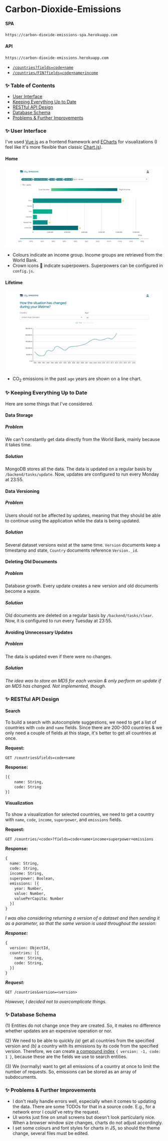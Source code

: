# Carbon-Dioxide-Emissions

#### SPA
`https://carbon-dioxide-emissions-spa.herokuapp.com`

#### API
`https://carbon-dioxide-emissions.herokuapp.com`

* [`/countries?fields=code+name`](https://carbon-dioxide-emissions.herokuapp.com/countries?fields=code+name)
* [`/countries/FIN?fields=code+name+income`](https://carbon-dioxide-emissions.herokuapp.com/countries/FIN?fields=code+name+income)

 ### :sparkles: Table of Contents 

* [User Interface](#sparkles-user-interface)
* [Keeping Everything Up to Date](#sparkles-keeping-everything-up-to-date)
* [RESTful API Design](#sparkles-restful-api-design)
* [Database Schema](#sparkles-database-schema)
* [Problems & Further Improvements](#sparkles-problems--further-improvements)

### :sparkles: User Interface

I've used [Vue.js](https://vuejs.org/) as a frontend framework and [ECharts](https://echarts.apache.org/) for visualizations (I feel like it's more flexible than classic [Chart.js](https://www.chartjs.org/)).

#### Home
![Home](/docs/images/home.png)

* Colours indicate an income group. Income groups are retrieved from the World Bank.
* Crown icons :crown: indicate superpowers. Superpowers can be configured in `config.js`.

#### Lifetime
![Home](/docs/images/lifetime.png)

* CO<sub>2</sub> emissions in the past `age` years are shown on a line chart.


### :sparkles: Keeping Everything Up to Date

Here are some things that I've considered.

#### Data Storage

##### Problem
We can't constantly get data directly from the World Bank, mainly because it takes time.
##### Solution
MongoDB stores all the data. The data is updated on a regular basis by `/backend/tasks/update`. Now, updates are configured to run every Monday at 23:55.

#### Data Versioning
##### Problem
Users should not be affected by updates, meaning that they should be able to continue using the application while the data is being updated.
##### Solution
Several dataset versions exist at the same time. `Version` documents keep a timestamp and state, `Country` documents reference `Version._id`.

#### Deleting Old Documents
##### Problem
Database growth. Every update creates a new version and old documents become a waste.
##### Solution
Old documents are deleted on a regular basis by `/backend/tasks/clear`. Now, it is configured to run every Tuesday at 23:55.

#### Avoiding Unnecessary Updates
##### Problem
The data is updated even if there were no changes.
##### Solution
*The idea was to store an MD5 for each version & only perform an update if an MD5 has changed. Not implemented, though.*

### :sparkles: RESTful API Design

#### Search

To build a search with autocomplete suggestions, we need to get a list of countries with `code` and `name` fields. Since there are 200-300 countries & we only need a couple of fields at this stage, it's better to get all countries at once.

**Request:**
```
GET /countries&fields=code+name
```

**Response:**
```
[{
    name: String,
    code: String
}]
```

#### Visualization

To show a visualization for selected countries, we need to get a country with `name`, `code`, `income`, `superpower`, and `emissions` fields.

**Request:**
```
GET /countries/<code>?fields=code+name+income+superpower+emissions
```

**Response:**
```
{
  name: String,
  code: String,
  income: String,
  superpower: Boolean,
  emissions: [{
    year: Number,
    value: Number,
    valuePerCapita: Number
  }]
}
```

*I was also considering returning a version of a dataset and then sending it as a parameter, so that the same version is used throughout the session:*

**_Response:_**
```
{
  version: ObjectId,
  countries: [{
    name: String,
    code: String,
  }]
}
```

**_Request:_**
```
GET /countries&version=<version>
```

*However, I decided not to overcomplicate things.*

### :sparkles: Database Schema

(1) Entities do not change once they are created. So, it makes no difference whether updates are an expensive operation or nor.

(2) We need to be able to quickly *(a)* get all countries from the specified version and *(b)* a country with its emissions by its code from the specified version. Therefore, we can create [a compound index](https://docs.mongodb.com/manual/indexes/#compound-index) `{ version: -1, code: 1 }`, because these are the fields we use to search entities.

(3) We (normally) want to get all emissions of a country at once to limit the number of requests. So, emissions can be stored as an array of subdocuments.

### :sparkles: Problems & Further Improvements

* I don't really handle errors well, especially when it comes to updating the data. There are some TODOs for that in a source code. E.g., for a network error I could've retry the request.
* UI works just fine on small screens but doesn't look particularly nice. When a browser window size changes, charts do not adjust accordingly.
* I set some colours and font styles for charts in JS, so should the theme change, several files must be edited.
